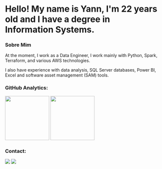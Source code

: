 # Hello! My name is Yann, I'm 22 years old and I have a degree in Information Systems.

### Sobre Mim
<p>
    At the moment, I work as a Data Engineer, I work mainly with Python, Spark, Terraform, and various AWS technologies.
<p>
    I also have experience with data analysis, SQL Server databases, Power BI, Excel and software asset management (SAM) tools.

### GitHub Analytics:

<p align="left">
  <img height="145em" src="https://github-readme-stats-eight-theta.vercel.app/api?username=YannDt&show_icons=true&theme=midnight-purple"/>
  <img height="145em" src="https://github-readme-stats-eight-theta.vercel.app/api/top-langs/?username=YannDt&layout=compact&langs_count=8&theme=midnight-purple"/>
</p>

### Contact:

<a href="https://www.linkedin.com/in/yannlira/"><img src="https://img.shields.io/badge/-Yann%20Lira-blue?style=for-the-badge&logo=Linkedin&logoColor=white"/></a>
<a href="mailto:yann-gabriel1@hotmail.com"><img src="https://img.shields.io/badge/-yann--gabriel1%40hotmail.com-blue?style=for-the-badge&logo=microsoft-outlook&logoColor=white"/>
    </a>
</p>
